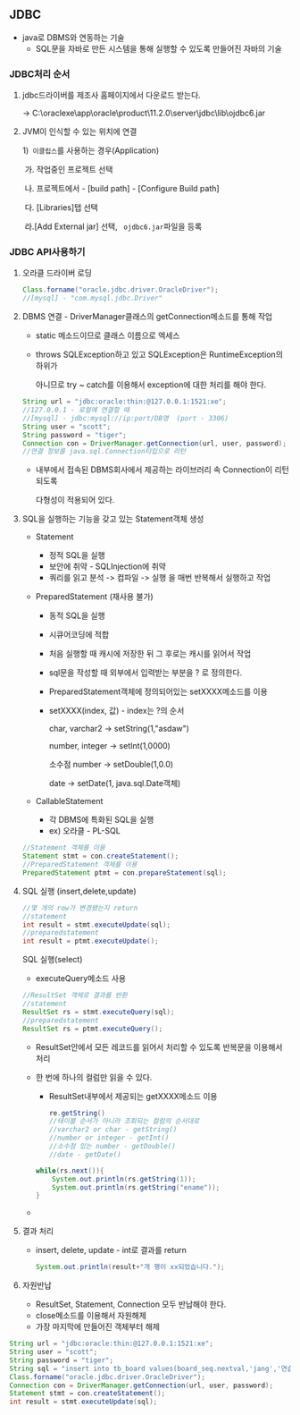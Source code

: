 ## JDBC

- java로 DBMS와 연동하는 기술
  - SQL문을 자바로 만든 시스템을 통해 실행할 수 있도록 만들어진 자바의 기술

### JDBC처리 순서

1. jdbc드라이버를 제조사 홈페이지에서 다운로드 받는다.

   -> C:\oraclexe\app\oracle\product\11.2.0\server\jdbc\lib\ojdbc6.jar
   
2. JVM이 인식할 수 있는 위치에 연결

   1)` 이클립스`를 사용하는 경우(Application)

   ​	가. 작업중인 프로젝트 선택

   ​	나. 프로젝트에서 - [build path] - [Configure Build path]

   ​	다. [Libraries]탭 선택

   ​	라.[Add External jar] 선택, ` ojdbc6.jar`파일을 등록

### JDBC API사용하기

1. 오라클 드라이버 로딩

   ``` java
   Class.forname("oracle.jdbc.driver.OracleDriver");
   //[mysql] - "com.mysql.jdbc.Driver"
   ```

2. DBMS 연결 - DriverManager클래스의 getConnection메소드를 통해 작업

   - static 메소드이므로 클래스 이름으로 엑세스

   - throws SQLException하고 있고 SQLException은 RuntimeException의 하위가

     아니므로 try ~ catch를 이용해서 exception에 대한 처리를 해야 한다.

   ```java
   String url = "jdbc:oracle:thin:@127.0.0.1:1521:xe";
   //127.0.0.1 - 로컬에 연결할 때
   //[mysql] - jdbc:mysql://ip:port/DB명  (port - 3306)
   String user = "scott";
   String password = "tiger";
   Connection con = DriverManager.getConnection(url, user, password);
   //연결 정보를 java.sql.Connection타입으로 리턴
   ```

   - 내부에서 접속된 DBMS회사에서 제공하는 라이브러리 속 Connection이 리턴되도록

     다형성이 적용되어 있다.

3. SQL을 실행하는 기능을 갖고 있는 Statement객체 생성

   - Statement

     - 정적 SQL을 실행
     - 보안에 취약 - SQLInjection에 취약
     - 쿼리를 읽고 분석 -> 컴파일 -> 실행 을 매번 반복해서 실행하고 작업

   - PreparedStatement (재사용 불가)

     - 동적 SQL을 실행

     - 시큐어코딩에 적합

     - 처음 실행할 때 캐시에 저장한 뒤 그 후로는 캐시를 읽어서 작업

     - sql문을 작성할 때 외부에서 입력받는 부분을 ? 로 정의한다.

     - PreparedStatement객체에 정의되어있는 setXXXX메소드를 이용

     - setXXXX(index, 값) - index는 ?의 순서

       char, varchar2		->	setString(1,"asdaw")

       number, integer	->	setInt(1,0000)

       소수점 number	  ->	setDouble(1,0.0)

       date						 ->	setDate(1, java.sql.Date객체)

   - CallableStatement

     - 각 DBMS에 특화된 SQL을 실행
     - ex) 오라클 - PL-SQL

   ```java
   //Statement 객체를 이용
   Statement stmt = con.createStatement();
   //PreparedStatement 객체를 이용
   PreparedStatement ptmt = con.prepareStatement(sql);
   ```

4. SQL 실행 (insert,delete,update)

   ```java
   //몇 개의 row가 변경됐는지 return
   //statement
   int result = stmt.executeUpdate(sql);
   //preparedstatement
   int result = ptmt.executeUpdate();
   ```

   SQL 실행(select)

   - executeQuery메소드 사용

   ```java
   //ResultSet 객체로 결과를 반환
   //statement
   ResultSet rs = stmt.executeQuery(sql);
   //preparedstatement
   ResultSet rs = ptmt.executeQuery();
   ```

   - ResultSet안에서 모든 레코드를 읽어서 처리할 수 있도록 반복문을 이용해서 처리

   - 한 번에 하나의 컬럼만 읽을 수 있다.

     - ResultSet내부에서 제공되는 getXXXX메소드 이용

       ```java
       re.getString()
       //테이블 순서가 아니라 조회되는 컬럼의 순서대로 
       //varchar2 or char - getString()
       //number or integer - getInt()
       //소수점 있는 number - getDouble()
       //date - getDate()
       ```

       

     ```java
     while(rs.next()){
         System.out.println(rs.getString(1));
         System.out.println(rs.getString("ename"));
     }
     ```

   - 

5. 결과 처리

   - insert, delete, update - int로 결과를 return

     ```java
     System.out.println(result+"개 행이 xx되었습니다.");
     ```

6. 자원반납

   - ResultSet, Statement, Connection 모두 반납해야 한다.
   - close메소드를 이용해서 자원해제
   - 가장 마지막에 만들어진 객체부터 해제

```java
String url = "jdbc:oracle:thin:@127.0.0.1:1521:xe";
String user = "scott";
String password = "tiger";
String sql = "insert into tb_board values(board_seq.nextval,'jang','연습','연습',sysdate,0)";
Class.forname("oracle.jdbc.driver.OracleDriver");
Connection con = DriverManager.getConnection(url, user, password);
Statement stmt = con.createStatement();
int result = stmt.executeUpdate(sql);
```



